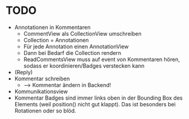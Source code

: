 # TODO

* Annotationen in Kommentaren
	* CommentView als CollectionView umschreiben
	* Collection = Annotationen
	* Für jede Annotation einen AnnotationView
	* Dann bei Bedarf die Collection rendern
	* ReadCommentsView muss auf event von Kommentaren hören, sodass er koordinieren/Badges verstecken kann
* (Reply)
* Kommentar schreiben
	* --> Kommentar ändern in Backend!
* Kommunikationsview
* Kommentar Badges sind immer links oben in der Bounding Box des Elements (weil position() nicht gut klappt). Das ist besonders bei Rotationen oder so blöd.